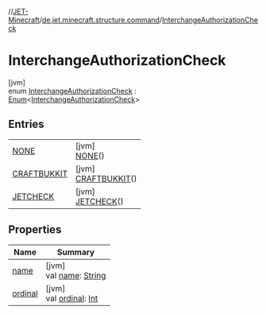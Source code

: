 //[JET-Minecraft](../../../index.md)/[de.jet.minecraft.structure.command](../index.md)/[InterchangeAuthorizationCheck](index.md)

# InterchangeAuthorizationCheck

[jvm]\
enum [InterchangeAuthorizationCheck](index.md) : [Enum](https://kotlinlang.org/api/latest/jvm/stdlib/kotlin/-enum/index.html)&lt;[InterchangeAuthorizationCheck](index.md)&gt;

## Entries

| | |
|---|---|
| [NONE](-n-o-n-e/index.md) | [jvm]<br>[NONE](-n-o-n-e/index.md)() |
| [CRAFTBUKKIT](-c-r-a-f-t-b-u-k-k-i-t/index.md) | [jvm]<br>[CRAFTBUKKIT](-c-r-a-f-t-b-u-k-k-i-t/index.md)() |
| [JETCHECK](-j-e-t-c-h-e-c-k/index.md) | [jvm]<br>[JETCHECK](-j-e-t-c-h-e-c-k/index.md)() |

## Properties

| Name | Summary |
|---|---|
| [name](../../de.jet.minecraft.tool.input/-keyboard/-type/-a-n-y/index.md#-372974862%2FProperties%2F-726029290) | [jvm]<br>val [name](../../de.jet.minecraft.tool.input/-keyboard/-type/-a-n-y/index.md#-372974862%2FProperties%2F-726029290): [String](https://kotlinlang.org/api/latest/jvm/stdlib/kotlin/-string/index.html) |
| [ordinal](../../de.jet.minecraft.tool.input/-keyboard/-type/-a-n-y/index.md#-739389684%2FProperties%2F-726029290) | [jvm]<br>val [ordinal](../../de.jet.minecraft.tool.input/-keyboard/-type/-a-n-y/index.md#-739389684%2FProperties%2F-726029290): [Int](https://kotlinlang.org/api/latest/jvm/stdlib/kotlin/-int/index.html) |
